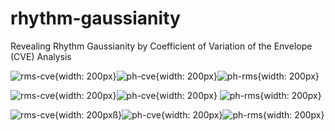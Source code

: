 # rhythm-gaussianity

Revealing Rhythm Gaussianity by Coefficient of Variation of the Envelope (CVE) Analysis 



![rms-cve](https://github.com/nicogravel/SyncNet/blob/main/mwe/rmsenvDyn_Laplace_freq_1.png?raw=true){width: 200px}![ph-cve](https://github.com/nicogravel/SyncNet/blob/main/mwe/phaseDyn_Laplace_freq_1.png?raw=true){width: 200px}![ph-rms](https://github.com/nicogravel/SyncNet/blob/main/mwe/ph_rmsenvDyn_Laplace_freq_1.png?raw=true){width: 200px}


![rms-cve](https://github.com/nicogravel/SyncNet/blob/main/mwe/rmsenvDyn_Laplace_freq_2.png?raw=true){width: 200px}![ph-cve](https://github.com/nicogravel/SyncNet/blob/main/mwe/phaseDyn_Laplace_freq_2.png?raw=true){width: 200px}
![ph-rms](https://github.com/nicogravel/SyncNet/blob/main/mwe/ph_rmsenvDyn_Laplace_freq_2.png?raw=true){width: 200px}


![rms-cve](https://github.com/nicogravel/SyncNet/blob/main/mwe/rmsenvDyn_Laplace_freq_3.png?raw=true){width: 200pxß}![ph-cve](https://github.com/nicogravel/SyncNet/blob/main/mwe/phaseDynLlaplace_freq_3.png?raw=true){width: 200px}![ph-rms](https://github.com/nicogravel/SyncNet/blob/main/mwe/ph_rmsenvDyn_Laplace_freq_3.png?raw=true){width: 200px}
